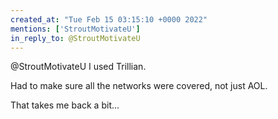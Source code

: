 ```yaml
---
created_at: "Tue Feb 15 03:15:10 +0000 2022"
mentions: ['StroutMotivateU']
in_reply_to: @StroutMotivateU
---
```


@StroutMotivateU I used Trillian.

Had to make sure all the networks were covered, not just AOL. 

That takes me back a bit...